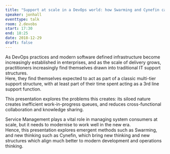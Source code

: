```yaml
---
title: "Support at scale in a DevOps world: how Swarming and Cynefin can save you from 3rd Line hell"
speaker: jonhall
eventtype: talk
room: 2.devobs
start: 17:30
end: 18:25
date: 2018-12-29
draft: false
---
```


As DevOps practices and modern software defined infrastructure become increasingly established in enterprises,
and as the scale of delivery grows, practitioners increasingly find themselves drawn into traditional IT support structures.  
Here, they find themselves expected to act as part of a classic multi-tier support structure,
with at least part of their time spent acting as a 3rd line support function.  

This presentation explores the problems this creates:
its siloed nature creates inefficient work-in-progress queues,
and reduces cross-functional collaboration and knowledge sharing.  

Service Management plays a vital role in managing system consumers at scale,
but it needs to modernise to work well in the new era.  
Hence, this presentation explores emergent methods such as Swarming,
and new thinking such as Cynefin, which bring new thinking and new structures which align much better to modern development and operations thinking.  

